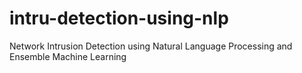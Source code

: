 # intru-detection-using-nlp
Network Intrusion Detection using Natural Language Processing and Ensemble Machine Learning
